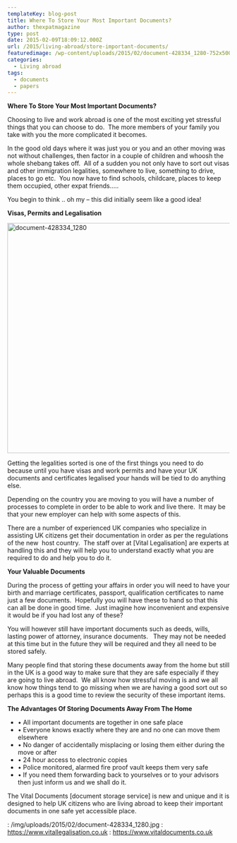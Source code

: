 ```yaml
---
templateKey: blog-post
title: Where To Store Your Most Important Documents?
author: thexpatmagazine
type: post
date: 2015-02-09T18:09:12.000Z
url: /2015/living-abroad/store-important-documents/
featuredimage: /wp-content/uploads/2015/02/document-428334_1280-752x500.jpg
categories:
  - Living abroad
tags:
  - documents
  - papers
---
```


**Where To Store Your Most Important Documents?**

Choosing to live and work abroad is one of the most exciting yet stressful things that you can choose to do.  The more members of your family you take with you the more complicated it becomes.

In the good old days where it was just you or you and an other moving was not without challenges, then factor in a couple of children and whoosh the whole shebang takes off.  <!--more-->All of a sudden you not only have to sort out visas and other immigration legalities, somewhere to live, something to drive, places to go etc.  You now have to find schools, childcare, places to keep them occupied, other expat friends…..

You begin to think .. oh my – this did initially seem like a good idea!

**Visas, Permits and Legalisation**

<img class="size-large wp-image-426" src="/img/uploads/2015/02/document-428334_1280-1024x681.jpg" alt="document-428334_1280" width="785" height="522" srcset="/img/uploads/2015/02/document-428334_1280-1024x681.jpg 1024w, /img/uploads/2015/02/document-428334_1280-300x199.jpg 300w, /img/uploads/2015/02/document-428334_1280-768x511.jpg 768w, /img/uploads/2015/02/document-428334_1280-752x500.jpg 752w, /img/uploads/2015/02/document-428334_1280.jpg 1280w" sizes="(max-width: 785px) 100vw, 785px" />

Getting the legalities sorted is one of the first things you need to do because until you have visas and work permits and have your UK documents and certificates legalised your hands will be tied to do anything else.

Depending on the country you are moving to you will have a number of processes to complete in order to be able to work and live there.  It may be that your new employer can help with some aspects of this.

There are a number of experienced UK companies who specialize in assisting UK citizens get their documentation in order as per the regulations of the new  host country.  The staff over at [Vital Legalisation] are experts at handling this and they will help you to understand exactly what you are required to do and help you to do it.



**Your Valuable Documents**

During the process of getting your affairs in order you will need to have your birth and marriage certificates, passport, qualification certificates to name just a few documents.  Hopefully you will have these to hand so that this can all be done in good time.  Just imagine how inconvenient and expensive it would be if you had lost any of these?

You will however still have important documents such as deeds, wills, lasting power of attorney, insurance documents.   They may not be needed at this time but in the future they will be required and they all need to be stored safely.

Many people find that storing these documents away from the home but still in the UK is a good way to make sure that they are safe especially if they are going to live abroad.  We all know how stressful moving is and we all know how things tend to go missing when we are having a good sort out so perhaps this is a good time to review the security of these important items.

**The Advantages Of Storing Documents Away From The Home**

- • All important documents are together in one safe place
- • Everyone knows exactly where they are and no one can move them elsewhere
- • No danger of accidentally misplacing or losing them either during the move or after
- • 24 hour access to electronic copies
- • Police monitored, alarmed fire proof vault keeps them very safe
- • If you need them forwarding back to yourselves or to your advisors then just inform us and we shall do it.

The Vital Documents [document storage service] is new and unique and it is designed to help UK citizens who are living abroad to keep their important documents in one safe yet accessible place.

: /img/uploads/2015/02/document-428334_1280.jpg
: https://www.vitallegalisation.co.uk
: https://www.vitaldocuments.co.uk
